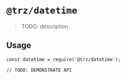 # `@trz/datetime`

> TODO: description

## Usage

```
const datetime = require('@trz/datetime');

// TODO: DEMONSTRATE API
```
